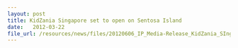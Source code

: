 ```yaml
---
layout: post
title: KidZania Singapore set to open on Sentosa Island
date:   2012-03-22
file_url: /resources/news/files/20120606_IP_Media-Release_KidZania_SIngapore_set_to_open_on_Sentosa_Island.pdf
---
```

